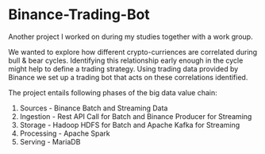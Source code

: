 # Binance-Trading-Bot
Another project I worked on during my studies together with a work group. 

We wanted to explore how different crypto-curriences are correlated during bull & bear cycles. 
Identifying this relationship early enough in the cycle might help to define a trading strategy. 
Using trading data provided by Binance we set up a trading bot that acts on these correlations identified.

The project entails following phases of the big data value chain:
1) Sources - Binance Batch and Streaming Data
2) Ingestion - Rest API Call for Batch and Binance Producer for Streaming
3) Storage - Hadoop HDFS for Batch and Apache Kafka for Streaming
4) Processing - Apache Spark 
5) Serving - MariaDB
